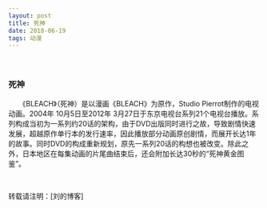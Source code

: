 ```yaml
---
layout: post
title: 死神
date: 2018-06-19 
tags: 动漫  
---
```


　

### 死神

 　　《BLEACH》（死神）是以漫画《BLEACH》为原作，Studio Pierrot制作的电视动画。2004年 10月5日至2012年 3月27日于东京电视台系列21个电视台播放。系列构成当初为一系列约20话的架构，由于DVD出版同时进行之故，导致剧情快速发展，超越原作单行本的发行速率，因此播放部分动画原创剧情，而展开长达1年的故事。同时DVD的构成重新规划，原先一系列20话的构想也被改变。除此之外，日本地区在每集动画的片尾曲结束后，还会附加长达30秒的“死神黄金图鉴”。

<br>

转载请注明：[刘的博客] 
